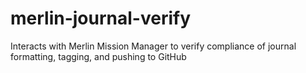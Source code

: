 # merlin-journal-verify

Interacts with Merlin Mission Manager to verify compliance of journal formatting, tagging, and pushing to GitHub
